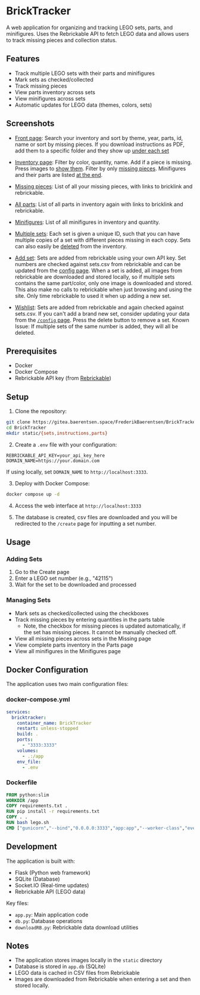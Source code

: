 # BrickTracker

A web application for organizing and tracking LEGO sets, parts, and minifigures. Uses the Rebrickable API to fetch LEGO data and allows users to track missing pieces and collection status.

## Features

- Track multiple LEGO sets with their parts and minifigures
- Mark sets as checked/collected
- Track missing pieces
- View parts inventory across sets
- View minifigures across sets
- Automatic updates for LEGO data (themes, colors, sets)

## Screenshots

- [Front page](https://xbackbone.baerentsen.space/LaMU8/koLAhiWe94.png/raw): Search your inventory and sort by theme, year, parts, id, name or sort by missing pieces. If you download instructions as PDF, add them to a specific folder and they show up [under each set](https://xbackbone.baerentsen.space/LaMU8/ZIyIQUdo31.png/raw)

- [Inventory page](https://xbackbone.baerentsen.space/LaMU8/MeXaYuVI44.png/raw): Filter by color, quantity, name. Add if a piece is missing. Press images to [show them](https://xbackbone.baerentsen.space/LaMU8/FIFOQicE66.png/raw). Filter by only [missing pieces](https://xbackbone.baerentsen.space/LaMU8/LUQeTETA28.png). Minifigures and their parts are listed [at the end](https://xbackbone.baerentsen.space/LaMU8/nEPujImi75.png/raw).

- [Missing pieces](https://xbackbone.baerentsen.space/LaMU8/YEPEKOsE50.png/raw): List of all your missing pieces, with links to bricklink and rebrickable. 

- [All parts](https://xbackbone.baerentsen.space/LaMU8/TApONAkA94.png/raw): List of all parts in inventory again with links to bricklink and rebrickable.

- [Minifigures](https://xbackbone.baerentsen.space/LaMU8/RuWoduFU08.png/raw): List of all minifigures in inventory and quantity.

- [Multiple sets](https://xbackbone.baerentsen.space/LaMU8/BUHAYOYe40.png/raw): Each set is given a unique ID, such that you can have multiple copies of a set with different pieces missing in each copy. Sets can also easily be [deleted](https://xbackbone.baerentsen.space/LaMU8/xeroHupE22.png/raw) from the inventory. 

- [Add set](https://xbackbone.baerentsen.space/LaMU8/lAlUcOhE38.png/raw): Sets are added from rebrickable using your own API key. Set numbers are checked against sets.csv from rebrickable and can be updated from the [config page](https://xbackbone.baerentsen.space/LaMU8/lErImaCE12.png/raw). When a set is added, all images from rebrickable are downloaded and stored locally, so if multiple sets contains the same part/color, only one image is downloaded and stored. This also make no calls to rebrickable when just browsing and using the site. Only time rebrickable to used it when up adding a new set. 

- [Wishlist](https://xbackbone.baerentsen.space/LaMU8/hACAbArO44.png/raw): Sets are added from rebrickable and again checked against sets.csv. If you can't add a brand new set, consider updating your data from the [`/config` page](https://xbackbone.baerentsen.space/LaMU8/lErImaCE12.png/raw). Press the delete button to remove a set. Known Issue: If multiple sets of the same number is added, they will all be deleted.

## Prerequisites

- Docker
- Docker Compose
- Rebrickable API key (from [Rebrickable](https://rebrickable.com/api/))

## Setup

1. Clone the repository:
```bash
git clone https://gitea.baerentsen.space/FrederikBaerentsen/BrickTracker.git
cd BrickTracker
mkdir static/{sets,instructions,parts}
```

2. Create a `.env` file with your configuration:
```
REBRICKABLE_API_KEY=your_api_key_here
DOMAIN_NAME=https://your.domain.com
```

If using locally, set `DOMAIN_NAME` to `http://localhost:3333`.

3. Deploy with Docker Compose:
```bash
docker compose up -d
```

4. Access the web interface at `http://localhost:3333`

5. The database is created, csv files are downloaded and you will be redirected to the `/create` page for inputting a set number.

## Usage

### Adding Sets
1. Go to the Create page
2. Enter a LEGO set number (e.g., "42115")
3. Wait for the set to be downloaded and processed

### Managing Sets
- Mark sets as checked/collected using the checkboxes
- Track missing pieces by entering quantities in the parts table
    - Note, the checkbox for missing pieces is updated automatically, if the set has missing pieces. It cannot be manually checked off.
- View all missing pieces across sets in the Missing page
- View complete parts inventory in the Parts page
- View all minifigures in the Minifigures page

## Docker Configuration

The application uses two main configuration files:

### docker-compose.yml
```yaml
services:
  bricktracker:
    container_name: BrickTracker
    restart: unless-stopped
    build: .
    ports:
      - "3333:3333"
    volumes:
      - .:/app
    env_file:
      - .env
```

### Dockerfile
```dockerfile
FROM python:slim
WORKDIR /app
COPY requirements.txt .
RUN pip install -r requirements.txt
COPY . .
RUN bash lego.sh
CMD ["gunicorn","--bind","0.0.0.0:3333","app:app","--worker-class","eventlet"]
```

## Development

The application is built with:
- Flask (Python web framework)
- SQLite (Database)
- Socket.IO (Real-time updates)
- Rebrickable API (LEGO data)

Key files:
- `app.py`: Main application code
- `db.py`: Database operations
- `downloadRB.py`: Rebrickable data download utilities

## Notes

- The application stores images locally in the `static` directory
- Database is stored in `app.db` (SQLite)
- LEGO data is cached in CSV files from Rebrickable
- Images are downloaded from Rebrickable when entering a set and then stored locally.
